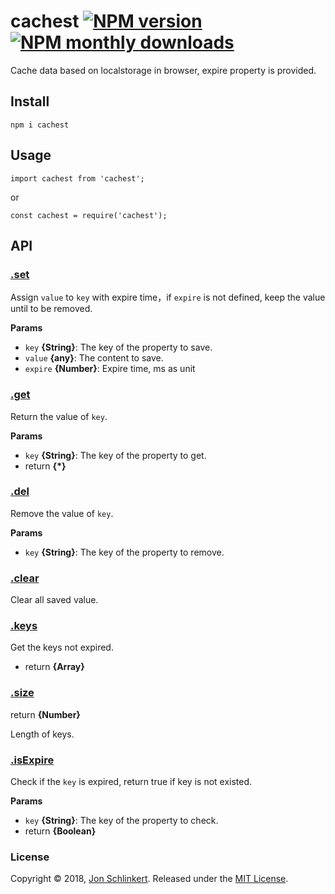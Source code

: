# cachest [![NPM version](https://img.shields.io/npm/v/cachest.svg?style=flat)](https://www.npmjs.com/package/cachest) [![NPM monthly downloads](https://img.shields.io/npm/dm/cachest.svg?style=flat)](https://npmjs.org/package/cachest)
Cache data based on localstorage in browser, expire property is provided.

## Install

```
npm i cachest
```

## Usage

```Js
import cachest from 'cachest';
```

or

```Js
const cachest = require('cachest');
```

## API

### [.set](src/index.js#L20)

Assign `value` to `key` with expire time，if `expire` is not defined, keep the value until to be removed.

**Params**

* `key` **{String}**: The key of the property to save.
* `value` **{any}**: The content to save.
* `expire` **{Number}**: Expire time, ms as unit

### [.get](src/index.js#L36)

Return the value of `key`.

**Params**

- `key` **{String}**: The key of the property to get.
- return **{*}**

### [.del](src/index.js#L46)

Remove the value of `key`.

**Params**

- `key` **{String}**: The key of the property to remove.

### [.clear](src/index.js#L50)

Clear all saved value.

### [.keys](src/index.js#L59)

Get the keys not expired.

- return **{Array}**

### [.size](src/index.js#L73)

return **{Number}**

Length of keys.

### [.isExpire](src/index.js#L76)

Check if the `key` is expired, return true if key is not existed.

**Params**

- `key` **{String}**: The key of the property to check.
- return **{Boolean}**



### License

Copyright © 2018, [Jon Schlinkert](https://github.com/ZiQiangWang).
Released under the [MIT License](LICENSE).

